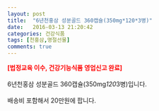```yaml
---
layout: post
title:  "6년천홍삼 성분골드 360캡슐(350mg*120*3병)"
date:   2016-03-13 21:20:42
categories: 건강식품
tags: [천홍삼,명절선물]
comments: true
---
```


<strong><span style="color: rgb(255, 0, 0);">[법정교육 이수, 건강기능식품 영업신고 완료]</span></strong>
<br><br>
6년천홍삼 성분골드 360캡슐(350mg*120*3병)입니다.
<br><br>
배송비 포함해서 20만원에 팝니다.
<br>
<br>
<img class="image" src="https://1.bp.blogspot.com/-PjEE-VYLi4M/W_q2XiO5TfI/AAAAAAAAA60/QU89gVSRSpUz7DMpHz3N3WcdR7mB0XbRACLcBGAs/s320/35684567456.jpg" alt=""/>
<br>
<br>
<img class="image" src="http://www.nbbang.co.kr/data/webedit/20170919152912_sssfjpng.jpg" alt=""/>  